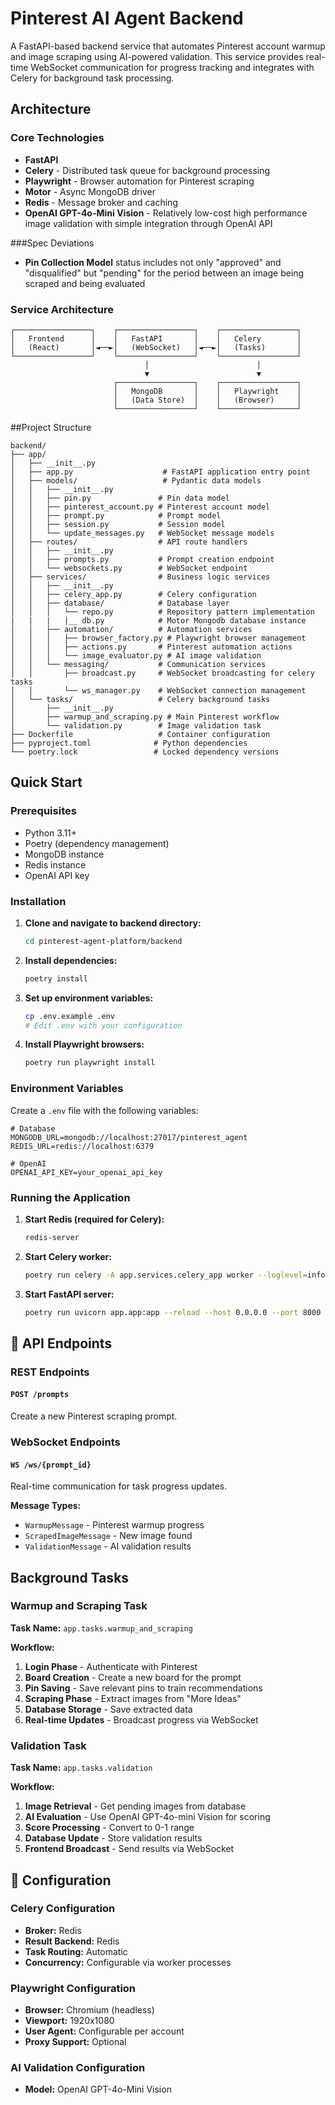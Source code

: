 # Pinterest AI Agent Backend

A FastAPI-based backend service that automates Pinterest account warmup and image scraping using AI-powered validation. This service provides real-time WebSocket communication for progress tracking and integrates with Celery for background task processing.

## Architecture

### Core Technologies
- **FastAPI**
- **Celery** - Distributed task queue for background processing
- **Playwright** - Browser automation for Pinterest scraping
- **Motor** - Async MongoDB driver
- **Redis** - Message broker and caching
- **OpenAI GPT-4o-Mini Vision** - Relatively low-cost high performance image validation with simple integration through OpenAI API

###Spec Deviations
- **Pin Collection Model** status includes not only "approved" and "disqualified" but "pending" for the period between an image being scraped and being evaluated

### Service Architecture
```
┌─────────────────┐    ┌─────────────────┐    ┌─────────────────┐
│   Frontend      │    │   FastAPI       │    │   Celery        │
│   (React)       │◄──►│   (WebSocket)   │◄──►│   (Tasks)       │
└─────────────────┘    └─────────────────┘    └─────────────────┘
                              │                        │
                              ▼                        ▼
                       ┌─────────────────┐    ┌─────────────────┐
                       │   MongoDB       │    │   Playwright    │
                       │   (Data Store)  │    │   (Browser)     │
                       └─────────────────┘    └─────────────────┘
```

##Project Structure

```
backend/
├── app/
│   ├── __init__.py
│   ├── app.py                    # FastAPI application entry point
│   ├── models/                   # Pydantic data models
│   │   ├── __init__.py
│   │   ├── pin.py               # Pin data model
│   │   ├── pinterest_account.py # Pinterest account model
│   │   ├── prompt.py            # Prompt model
│   │   ├── session.py           # Session model
│   │   └── update_messages.py   # WebSocket message models
│   ├── routes/                  # API route handlers
│   │   ├── __init__.py
│   │   ├── prompts.py           # Prompt creation endpoint
│   │   └── websockets.py        # WebSocket endpoint
│   ├── services/                # Business logic services
│   │   ├── __init__.py
│   │   ├── celery_app.py        # Celery configuration
│   │   ├── database/            # Database layer
│   │   │   └── repo.py          # Repository pattern implementation
|   |   |   |__ db.py            # Motor Mongodb database instance
│   │   ├── automation/          # Automation services
│   │   │   ├── browser_factory.py # Playwright browser management
│   │   │   ├── actions.py       # Pinterest automation actions
│   │   │   └── image_evaluator.py # AI image validation
│   │   └── messaging/           # Communication services
│   │       ├── broadcast.py     # WebSocket broadcasting for celery tasks
│   │       └── ws_manager.py    # WebSocket connection management
│   └── tasks/                   # Celery background tasks
│       ├── __init__.py
│       ├── warmup_and_scraping.py # Main Pinterest workflow
│       └── validation.py        # Image validation task
├── Dockerfile                   # Container configuration
├── pyproject.toml              # Python dependencies
└── poetry.lock                 # Locked dependency versions
```

## Quick Start

### Prerequisites
- Python 3.11+
- Poetry (dependency management)
- MongoDB instance
- Redis instance
- OpenAI API key

### Installation

1. **Clone and navigate to backend directory:**
   ```bash
   cd pinterest-agent-platform/backend
   ```

2. **Install dependencies:**
   ```bash
   poetry install
   ```

3. **Set up environment variables:**
   ```bash
   cp .env.example .env
   # Edit .env with your configuration
   ```

4. **Install Playwright browsers:**
   ```bash
   poetry run playwright install
   ```

### Environment Variables

Create a `.env` file with the following variables:

```env
# Database
MONGODB_URL=mongodb://localhost:27017/pinterest_agent
REDIS_URL=redis://localhost:6379

# OpenAI
OPENAI_API_KEY=your_openai_api_key
```

### Running the Application

1. **Start Redis (required for Celery):**
   ```bash
   redis-server
   ```

2. **Start Celery worker:**
   ```bash
   poetry run celery -A app.services.celery_app worker --loglevel=info
   ```

3. **Start FastAPI server:**
   ```bash
   poetry run uvicorn app.app:app --reload --host 0.0.0.0 --port 8000
   ```

## 🔌 API Endpoints

### REST Endpoints

#### `POST /prompts`
Create a new Pinterest scraping prompt.

### WebSocket Endpoints

#### `WS /ws/{prompt_id}`
Real-time communication for task progress updates.

**Message Types:**
- `WarmupMessage` - Pinterest warmup progress
- `ScrapedImageMessage` - New image found
- `ValidationMessage` - AI validation results

## Background Tasks

### Warmup and Scraping Task
**Task Name:** `app.tasks.warmup_and_scraping`

**Workflow:**
1. **Login Phase** - Authenticate with Pinterest
2. **Board Creation** - Create a new board for the prompt
3. **Pin Saving** - Save relevant pins to train recommendations
4. **Scraping Phase** - Extract images from "More Ideas"
5. **Database Storage** - Save extracted data
6. **Real-time Updates** - Broadcast progress via WebSocket

### Validation Task
**Task Name:** `app.tasks.validation`

**Workflow:**
1. **Image Retrieval** - Get pending images from database
2. **AI Evaluation** - Use OpenAI GPT-4o-mini Vision for scoring
3. **Score Processing** - Convert to 0-1 range
4. **Database Update** - Store validation results
5. **Frontend Broadcast** - Send results via WebSocket

## 🔧 Configuration

### Celery Configuration
- **Broker:** Redis
- **Result Backend:** Redis
- **Task Routing:** Automatic
- **Concurrency:** Configurable via worker processes

### Playwright Configuration
- **Browser:** Chromium (headless)
- **Viewport:** 1920x1080
- **User Agent:** Configurable per account
- **Proxy Support:** Optional

### AI Validation Configuration
- **Model:** OpenAI GPT-4o-Mini Vision
